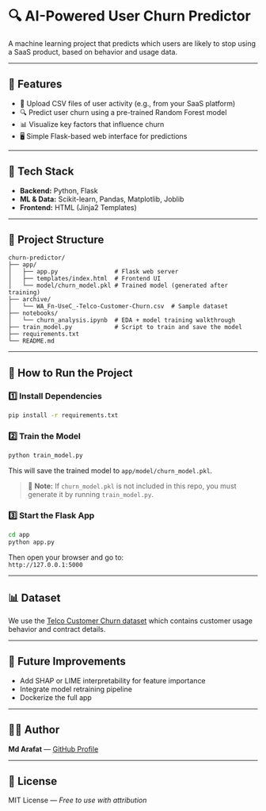 # 🔍 AI-Powered User Churn Predictor

A machine learning project that predicts which users are likely to stop using a SaaS product, based on behavior and usage data.

---

## 🚀 Features
- 📂 Upload CSV files of user activity (e.g., from your SaaS platform)
- 🔍 Predict user churn using a pre-trained Random Forest model
- 📊 Visualize key factors that influence churn
- 🖥️ Simple Flask-based web interface for predictions

---

## 🧠 Tech Stack
- **Backend:** Python, Flask
- **ML & Data:** Scikit-learn, Pandas, Matplotlib, Joblib
- **Frontend:** HTML (Jinja2 Templates)

---

## 📁 Project Structure
```
churn-predictor/
├── app/
│   ├── app.py                # Flask web server
│   ├── templates/index.html  # Frontend UI
│   └── model/churn_model.pkl # Trained model (generated after training)
├── archive/
│   └── WA_Fn-UseC_-Telco-Customer-Churn.csv  # Sample dataset
├── notebooks/
│   └── churn_analysis.ipynb  # EDA + model training walkthrough
├── train_model.py            # Script to train and save the model
├── requirements.txt
└── README.md
```

---

## 🧪 How to Run the Project

### 1️⃣ Install Dependencies
```bash
pip install -r requirements.txt
```

### 2️⃣ Train the Model
```bash
python train_model.py
```
This will save the trained model to `app/model/churn_model.pkl`.

> 🔧 **Note:** If `churn_model.pkl` is not included in this repo, you must generate it by running `train_model.py`.

### 3️⃣ Start the Flask App
```bash
cd app
python app.py
```
Then open your browser and go to:  
`http://127.0.0.1:5000`

---

## 📊 Dataset

We use the [Telco Customer Churn dataset](https://www.kaggle.com/datasets/blastchar/telco-customer-churn) which contains customer usage behavior and contract details.

---

## 📌 Future Improvements
- Add SHAP or LIME interpretability for feature importance
- Integrate model retraining pipeline
- Dockerize the full app

---

## 👨‍💻 Author
**Md Arafat** — [GitHub Profile](https://github.com/yourusername)

---

## 📄 License
MIT License — *Free to use with attribution*
